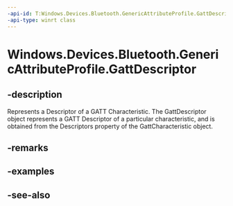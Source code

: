 ----api-id: T:Windows.Devices.Bluetooth.GenericAttributeProfile.GattDescriptor
-api-type: winrt class
---<!-- Class syntax.public class GattDescriptor : Windows.Devices.Bluetooth.GenericAttributeProfile.IGattDescriptor, Windows.Devices.Bluetooth.GenericAttributeProfile.IGattDescriptor2--># Windows.Devices.Bluetooth.GenericAttributeProfile.GattDescriptor## -descriptionRepresents a Descriptor of a GATT Characteristic. The GattDescriptor object represents a GATT Descriptor of a particular characteristic, and is obtained from the Descriptors property of the GattCharacteristic object.## -remarks## -examples## -see-also